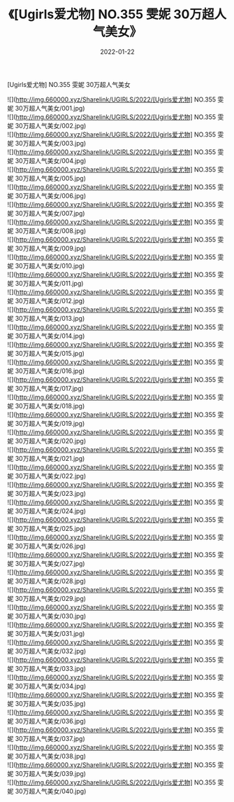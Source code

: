 ﻿---
layout: post
title:  《[Ugirls爱尤物] NO.355 雯妮 30万超人气美女》
date:   2022-01-22
img: http://img.660000.xyz/Sharelink/UGIRLS/2022/[Ugirls爱尤物] NO.355 雯妮 30万超人气美女/000.jpg
categories: [美女, 清纯, 唯美]
---

[Ugirls爱尤物] NO.355 雯妮 30万超人气美女

 ![](http://img.660000.xyz/Sharelink/UGIRLS/2022/[Ugirls爱尤物] NO.355 雯妮 30万超人气美女/001.jpg) <br>![](http://img.660000.xyz/Sharelink/UGIRLS/2022/[Ugirls爱尤物] NO.355 雯妮 30万超人气美女/002.jpg) <br>![](http://img.660000.xyz/Sharelink/UGIRLS/2022/[Ugirls爱尤物] NO.355 雯妮 30万超人气美女/003.jpg) <br>![](http://img.660000.xyz/Sharelink/UGIRLS/2022/[Ugirls爱尤物] NO.355 雯妮 30万超人气美女/004.jpg) <br>![](http://img.660000.xyz/Sharelink/UGIRLS/2022/[Ugirls爱尤物] NO.355 雯妮 30万超人气美女/005.jpg) <br>![](http://img.660000.xyz/Sharelink/UGIRLS/2022/[Ugirls爱尤物] NO.355 雯妮 30万超人气美女/006.jpg) <br>![](http://img.660000.xyz/Sharelink/UGIRLS/2022/[Ugirls爱尤物] NO.355 雯妮 30万超人气美女/007.jpg) <br>![](http://img.660000.xyz/Sharelink/UGIRLS/2022/[Ugirls爱尤物] NO.355 雯妮 30万超人气美女/008.jpg) <br>![](http://img.660000.xyz/Sharelink/UGIRLS/2022/[Ugirls爱尤物] NO.355 雯妮 30万超人气美女/009.jpg) <br>![](http://img.660000.xyz/Sharelink/UGIRLS/2022/[Ugirls爱尤物] NO.355 雯妮 30万超人气美女/010.jpg) <br>![](http://img.660000.xyz/Sharelink/UGIRLS/2022/[Ugirls爱尤物] NO.355 雯妮 30万超人气美女/011.jpg) <br>![](http://img.660000.xyz/Sharelink/UGIRLS/2022/[Ugirls爱尤物] NO.355 雯妮 30万超人气美女/012.jpg) <br>![](http://img.660000.xyz/Sharelink/UGIRLS/2022/[Ugirls爱尤物] NO.355 雯妮 30万超人气美女/013.jpg) <br>![](http://img.660000.xyz/Sharelink/UGIRLS/2022/[Ugirls爱尤物] NO.355 雯妮 30万超人气美女/014.jpg) <br>![](http://img.660000.xyz/Sharelink/UGIRLS/2022/[Ugirls爱尤物] NO.355 雯妮 30万超人气美女/015.jpg) <br>![](http://img.660000.xyz/Sharelink/UGIRLS/2022/[Ugirls爱尤物] NO.355 雯妮 30万超人气美女/016.jpg) <br>![](http://img.660000.xyz/Sharelink/UGIRLS/2022/[Ugirls爱尤物] NO.355 雯妮 30万超人气美女/017.jpg) <br>![](http://img.660000.xyz/Sharelink/UGIRLS/2022/[Ugirls爱尤物] NO.355 雯妮 30万超人气美女/018.jpg) <br>![](http://img.660000.xyz/Sharelink/UGIRLS/2022/[Ugirls爱尤物] NO.355 雯妮 30万超人气美女/019.jpg) <br>![](http://img.660000.xyz/Sharelink/UGIRLS/2022/[Ugirls爱尤物] NO.355 雯妮 30万超人气美女/020.jpg) <br>![](http://img.660000.xyz/Sharelink/UGIRLS/2022/[Ugirls爱尤物] NO.355 雯妮 30万超人气美女/021.jpg) <br>![](http://img.660000.xyz/Sharelink/UGIRLS/2022/[Ugirls爱尤物] NO.355 雯妮 30万超人气美女/022.jpg) <br>![](http://img.660000.xyz/Sharelink/UGIRLS/2022/[Ugirls爱尤物] NO.355 雯妮 30万超人气美女/023.jpg) <br>![](http://img.660000.xyz/Sharelink/UGIRLS/2022/[Ugirls爱尤物] NO.355 雯妮 30万超人气美女/024.jpg) <br>![](http://img.660000.xyz/Sharelink/UGIRLS/2022/[Ugirls爱尤物] NO.355 雯妮 30万超人气美女/025.jpg) <br>![](http://img.660000.xyz/Sharelink/UGIRLS/2022/[Ugirls爱尤物] NO.355 雯妮 30万超人气美女/026.jpg) <br>![](http://img.660000.xyz/Sharelink/UGIRLS/2022/[Ugirls爱尤物] NO.355 雯妮 30万超人气美女/027.jpg) <br>![](http://img.660000.xyz/Sharelink/UGIRLS/2022/[Ugirls爱尤物] NO.355 雯妮 30万超人气美女/028.jpg) <br>![](http://img.660000.xyz/Sharelink/UGIRLS/2022/[Ugirls爱尤物] NO.355 雯妮 30万超人气美女/029.jpg) <br>![](http://img.660000.xyz/Sharelink/UGIRLS/2022/[Ugirls爱尤物] NO.355 雯妮 30万超人气美女/030.jpg) <br>![](http://img.660000.xyz/Sharelink/UGIRLS/2022/[Ugirls爱尤物] NO.355 雯妮 30万超人气美女/031.jpg) <br>![](http://img.660000.xyz/Sharelink/UGIRLS/2022/[Ugirls爱尤物] NO.355 雯妮 30万超人气美女/032.jpg) <br>![](http://img.660000.xyz/Sharelink/UGIRLS/2022/[Ugirls爱尤物] NO.355 雯妮 30万超人气美女/033.jpg) <br>![](http://img.660000.xyz/Sharelink/UGIRLS/2022/[Ugirls爱尤物] NO.355 雯妮 30万超人气美女/034.jpg) <br>![](http://img.660000.xyz/Sharelink/UGIRLS/2022/[Ugirls爱尤物] NO.355 雯妮 30万超人气美女/035.jpg) <br>![](http://img.660000.xyz/Sharelink/UGIRLS/2022/[Ugirls爱尤物] NO.355 雯妮 30万超人气美女/036.jpg) <br>![](http://img.660000.xyz/Sharelink/UGIRLS/2022/[Ugirls爱尤物] NO.355 雯妮 30万超人气美女/037.jpg) <br>![](http://img.660000.xyz/Sharelink/UGIRLS/2022/[Ugirls爱尤物] NO.355 雯妮 30万超人气美女/038.jpg) <br>![](http://img.660000.xyz/Sharelink/UGIRLS/2022/[Ugirls爱尤物] NO.355 雯妮 30万超人气美女/039.jpg) <br>![](http://img.660000.xyz/Sharelink/UGIRLS/2022/[Ugirls爱尤物] NO.355 雯妮 30万超人气美女/040.jpg) <br>